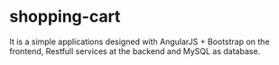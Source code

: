 # shopping-cart

It is a simple applications designed with AngularJS + Bootstrap on the frontend, Restfull services at the backend and MySQL as database.
